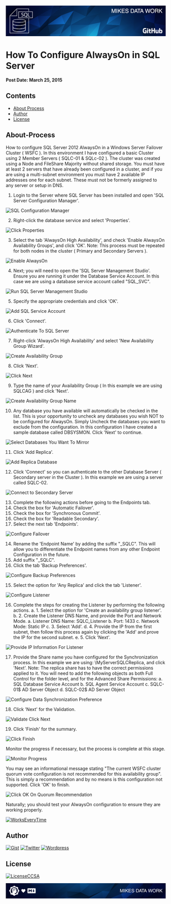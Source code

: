 ![MIKES DATA WORK GIT REPO](https://raw.githubusercontent.com/mikesdatawork/images/master/git_mikes_data_work_banner_01.png "Mikes Data Work")        

# How To Configure AlwaysOn in SQL Server
**Post Date: March 25, 2015**        



## Contents    
- [About Process](##About-Process)  
- [Author](#Author)  
- [License](#License)       

## About-Process

<p>How to configure SQL Server 2012 AlwaysOn in a Windows Server Failover Cluster ( WSFC ). In this environment I have configured a basic Cluster using 2 Member Servers ( SQLC-01 & SQLc-02 ). The cluster was created using a Node and FileShare Majority without shared storage. You must have at least 2 servers that have already been configured in a cluster, and if you are using a multi-subnet environment you must have 2 available IP addresses one for each subnet. These must not be formerly assigned to any server or setup in DNS.</p>

1. Login to the Server where SQL Server has been installed and open 'SQL Server Configuration Manager'.

![SQL Configuration Manager](https://mikesdatawork.files.wordpress.com/2015/03/image013.jpg "SQL Configuration Manager")
 
2. Right-click the database service and select 'Properties'.

![Click Properties]( https://mikesdatawork.files.wordpress.com/2015/03/image022.jpg "Click Properties")
 
3. Select the tab 'AlwaysOn High Availability', and check 'Enable AlwaysOn Availability Groups', and click 'OK'.
Note: This process must be repeated for both nodes in the cluster ( Primary and Secondary Servers ).

![Enable AlwaysOn]( https://mikesdatawork.files.wordpress.com/2015/03/image024.jpg "Enable AlwaysOn")
 
4. Next; you will need to open the 'SQL Server Management Studio'. Ensure you are running it under the Database Service Account. In this case we are using a database service account called "SQL_SVC".

![Run SQL Server Management Studio]( https://mikesdatawork.files.wordpress.com/2015/03/image025.jpg "Run SQL Server Management Studio SSMS")
 
5. Specify the appropriate credentials and click 'OK'.

![Add SQL Service Account]( https://mikesdatawork.files.wordpress.com/2015/03/image026.jpg "Add SQL Service Account")
 
6. Click 'Connect'.

![Authenticate To SQL Server]( https://mikesdatawork.files.wordpress.com/2015/03/image027.jpg "Authenticate To SQL Server")
 
7. Right-click 'AlwaysOn High Availability' and select 'New Availability Group Wizard'.

![Create Availability Group]( https://mikesdatawork.files.wordpress.com/2015/03/image028.jpg "Create Availability Group")
 
8. Click 'Next'.

![Click Next]( https://mikesdatawork.files.wordpress.com/2015/03/image029.jpg "Click Next")
 
9. Type the name of your Availability Group ( In this example we are using SQLCAG ) and click 'Next'.

![Create Availability Group Name]( https://mikesdatawork.files.wordpress.com/2015/03/image030.jpg "Specify AG Name")
 
10. Any database you have available will automatically be checked in the list. This is your opportunity to uncheck any databases you wish NOT to be configured for AlwaysOn. Simply Uncheck the databases you want to exclude from the configuration. In this configuration I have created a sample database called DBSYSMON. Click 'Next' to continue.

![Select Databases You Want To Mirror]( https://mikesdatawork.files.wordpress.com/2015/03/image031.jpg "Select Databases For AlwaysOn Configuration")
 
11. Click 'Add Replica'.

![Add Replica Database]( https://mikesdatawork.files.wordpress.com/2015/03/image032.jpg "Add Replica Database")
 
12. Click 'Connect' so you can authenticate to the other Database Server ( Secondary server in the Cluster ). In this example we are using a server called SQLC-02.

![Connect to Secondary Server]( https://mikesdatawork.files.wordpress.com/2015/03/image033.jpg "Connect To Secondary Replica Server")
 
13. Complete the following actions before going to the Endpoints tab.
1. Check the box for 'Automatic Failover'.
2. Check the box for 'Synchronous Commit'.
3. Check the box for 'Readable Secondary'.
4. Select the next tab 'Endpoints'.

![Configure Failover]( https://mikesdatawork.files.wordpress.com/2015/03/image034.jpg "Configure Failover")
 
14. Rename the 'Endpoint Name' by adding the suffix "_SQLC". This will allow you to differentiate the Endpoint names from any other Endpoint Configuration in the future.
1. Add suffix "_SQLC".
2. Click the tab 'Backup Preferences'.

![Configure Backup Preferences]( https://mikesdatawork.files.wordpress.com/2015/03/image035.jpg "Configure Backup Preferences")
 
15. Select the option for 'Any Replica' and click the tab 'Listener'.

![Configure Listener]( https://mikesdatawork.files.wordpress.com/2015/03/image036.jpg "Configure Listener")
 
16. Complete the steps for creating the Listener by performing the following actions.
a. 1. Select the option for 'Create an availability group listener'.
b. 2. Create the Listener DNS Name, and provide the Port and Network Mode.
a. Listener DNS Name: SQLC_Listener
b. Port: 1433
c. Network Mode: Static IP
c. 3. Select 'Add'.
d. 4. Provide the IP from the first subnet, then follow this process again by clicking the 'Add' and prove the IP for the second subnet.
e. 5. Click 'Next'.

![Provide IP Information For Listener]( https://mikesdatawork.files.wordpress.com/2015/03/image037.jpg "Provide IP Information For Listener")
 
17. Provide the Share name you have configured for the Synchronization process. In this example we are using: \MyServerSQLCReplica, and click 'Next'.
Note: The replica share has to have the correct permissions applied to it. You will need to add the following objects as both Full Control for the folder level, and for the Advanced Share Permissions:
a. SQL Database Service Account
b. SQL Agent Service Account
c. SQLC-01$ AD Server Object
d. SQLC-02$ AD Server Object

![Configure Data Synchronization Preference]( https://mikesdatawork.files.wordpress.com/2015/03/image038.jpg "Configure Data Synchronization Preference")
 
18. Click 'Next' for the Validation.

![Validate Click Next]( https://mikesdatawork.files.wordpress.com/2015/03/image039.jpg "Validate Click Next")
 
19. Click 'Finish' for the summary.

![Click Finish]( https://mikesdatawork.files.wordpress.com/2015/03/image040.jpg "Click Finish")
 
Monitor the progress if necessary, but the process is complete at this stage.

![Monitor Progress]( https://mikesdatawork.files.wordpress.com/2015/03/image041.jpg "Monitor Progress")
 
You may see an informational message stating "The current WSFC cluster quorum vote configuration is not recommended for this availability group". This is simply a recommendation and by no means is this configuration not supported. Click 'OK' to finish.

![Click OK On Quorum Recommendation]( https://mikesdatawork.files.wordpress.com/2015/03/image042.jpg "Click Ok On Quorum Recommendation")
 
Naturally; you should test your AlwaysOn configuration to ensure they are working properly. 


[![WorksEveryTime](https://forthebadge.com/images/badges/60-percent-of-the-time-works-every-time.svg)](https://shitday.de/)

## Author

[![Gist](https://img.shields.io/badge/Gist-MikesDataWork-<COLOR>.svg)](https://gist.github.com/mikesdatawork)
[![Twitter](https://img.shields.io/badge/Twitter-MikesDataWork-<COLOR>.svg)](https://twitter.com/mikesdatawork)
[![Wordpress](https://img.shields.io/badge/Wordpress-MikesDataWork-<COLOR>.svg)](https://mikesdatawork.wordpress.com/)

     
## License
[![LicenseCCSA](https://img.shields.io/badge/License-CreativeCommonsSA-<COLOR>.svg)](https://creativecommons.org/share-your-work/licensing-types-examples/)

![Mikes Data Work](https://raw.githubusercontent.com/mikesdatawork/images/master/git_mikes_data_work_banner_02.png "Mikes Data Work")

